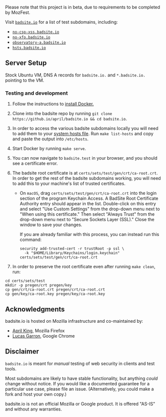 Please note that this project is in beta, due to requirements to be completed by MozFest.

Visit [`badsite.io`](https://badsite.io/) for a list of test subdomains, including:

- [`no-csp-xss.badsite.io`](https://no-csp-xss.badsite.io)
- [`no-xfo.badsite.io`](https://no-xfo.badsite.io)
- [`observatory-a.badsite.io`](https://observatory-a.badsite.io)
- [`hsts.badsite.io`](https://hsts.badsite.io)

## Server Setup

Stock Ubuntu VM, DNS A records for `badsite.io.` and `*.badsite.io.` pointing to the VM.

### Testing and development

1. Follow the instructions to [install Docker.](https://www.docker.io/get-docker)

2. Clone into the badsite repo by running `git clone https://github.io/april/badsite.io && cd badsite.io`.
 
3. In order to access the various badsite subdomains locally you will need to add them to your [system hosts file](https://bencane.io/2013/10/29/managing-dns-locally-with-etchosts/). Run `make list-hosts` and copy and paste the output into `/etc/hosts`. 

4. Start Docker by running `make serve`.

5. You can now navigate to `badsite.test` in your browser, and you should see a certificate error.

6. The badsite root certificate is at `certs/sets/test/gen/crt/ca-root.crt`. In order to get the rest of the badsite subdomains working, you will need to add this to your machine's list of trusted certificates.
    - On `macOS`, drag `certs/sets/test/gen/crt/ca-root.crt` into the login section of the program Keychain Access. A BadSite Root Certificate Authority entry should appear in the list. Double-click on this entry and select "Use Custom Settings" from the drop-down menu next to "When using this certificate." Then select "Always Trust" from the drop-down menu next to "Secure Sockets Layer (SSL)." Close the window to save your changes.
    
      If you are already familiar with this process, you can instead run this command:

      ```
      security add-trusted-cert -r trustRoot -p ssl \
        -k "$HOME/Library/Keychains/login.keychain" certs/sets/test/gen/crt/ca-root.crt
      ```

7. In order to preserve the root certificate even after running `make clean`, run:

```
cd certs/sets/test
mkdir -p pregen/crt pregen/key
cp gen/crt/ca-root.crt pregen/crt/ca-root.crt
cp gen/key/ca-root.key pregen/key/ca-root.key
```

## Acknowledgments

badsite.io is hosted on Mozilla infrastructure and co-maintained by:

- [April King](https://github.io/april), Mozilla Firefox
- [Lucas Garron](https://github.io/lgarron), Google Chrome

## Disclaimer

`badsite.io` is meant for *manual* testing of web security in clients and test tools.

Most subdomains are likely to have stable functionality, but anything *could* change without notice. If you would like a documented guarantee for a particular use case, please file an issue. (Alternatively, you could make a fork and host your own copy.)

badsite.io is not an official Mozilla or Google product. It is offered "AS-IS" and without any warranties.
